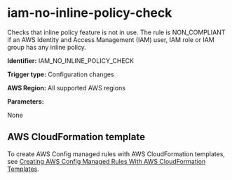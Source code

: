 # iam\-no\-inline\-policy\-check<a name="iam-no-inline-policy-check"></a>

Checks that inline policy feature is not in use\. The rule is NON\_COMPLIANT if an AWS Identity and Access Management \(IAM\) user, IAM role or IAM group has any inline policy\. 

**Identifier:** IAM\_NO\_INLINE\_POLICY\_CHECK

**Trigger type:** Configuration changes

**AWS Region:** All supported AWS regions

**Parameters:**

None  

## AWS CloudFormation template<a name="w26aac11c31c17b7d203c15"></a>

To create AWS Config managed rules with AWS CloudFormation templates, see [Creating AWS Config Managed Rules With AWS CloudFormation Templates](aws-config-managed-rules-cloudformation-templates.md)\.